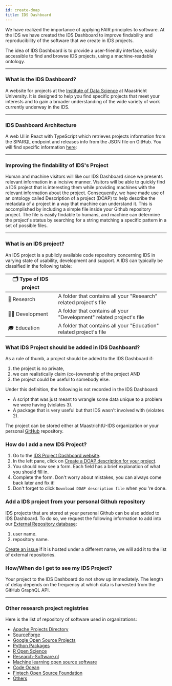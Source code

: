 ```yaml
---
id: create-doap
title: IDS Dashboard
---
```


We have realized the importance of applying FAIR principles to software.  At the IDS we have created the IDS Dashboard to improve findability and reproducibility of the software that we create in IDS projects.

The idea of IDS Dashboard is to provide a user-friendly interface, easily accessible to find and browse IDS projects, using a machine-readable ontology. 

---

### What is the IDS Dashboard?

A website for projects at the [Institute of Data Science](http://maastrichtuniversity.nl/ids/) at Maastricht University. It is designed to help you find specific projects that meet your interests and to gain a broader understanding of the wide variety of work currently underway in the IDS.

---

### IDS Dashboard Architecture

A web UI in React with TypeScript which retrieves projects information from the SPARQL endpoint and releases info from the JSON file on GitHub. You will find specific information [here]( https://github.com/MaastrichtU-IDS/projects#get-data-from-github-graphql-api):

---

### Improving the findability of IDS's Project

Human and machine visitors will like our IDS Dashboard since we presents relevant information in a incisive manner. Visitors will be able to quickly find a IDS project that is interesting them while providing machines with the relevant information about the project.  Consequently, we have made use of an ontology called Description of a project (DOAP) to help describe the metadata of a project in a way that machine can understand it. This is accomplished by including a simple file inside your Github repository project. The file is easily findable to humans, and machine can determine the project's status by searching for a string matching a specific pattern in a set of possible files.

---

### What is an IDS project?

An IDS project is a  publicly available code repository concerning IDS in varying state of usability, development and support. A IDS can typically be classified in the following table:

| 🗂️ Type of IDS project |                                                              |
| --------------------- | ------------------------------------------------------------ |
| 🧪 Research            | A folder that contains all your "Research" related project's file |
| 👨‍💻 Development        | A folder that contains all your "Development" related project's file |
| 🎓  Education          | A folder that contains all your "Education" related project's file |


### What IDS Project should be added in IDS Dashboard?

As a rule of thumb, a project should be added to the IDS Dashboard if:

1. the project is no private,
2. we can realistically claim (co-)ownership of the project AND
3. the project could be useful to somebody else.

Under this definition, the following is not recorded in the IDS Dashboard:

- A script that was just meant to wrangle some data unique to a problem we were having (violates 3).
- A package that is very useful but that IDS wasn't involved with (violates 2).

The project can be stored either at MaastrichtU-IDS organization or your personal [GitHub](https://github.com/MaastrichtU-IDS?utf8=%E2%9C%93&q=&type=&language=) repository.


### How do I add a new IDS Project?

1. Go to the [IDS Project Dashboard website](https://maastrichtu-ids.github.io/projects/).
2. In the left pane,  click on [Create a DOAP description for your project](https://maastrichtu-ids.github.io/projects/create-doap).
3. You should now see a form. Each field has a brief explanation of what you should fill in.
4. Complete the form. Don't worry about mistakes, you can always come back later and fix it!
5. Don't forget to click ``Download DOAP description file`` when you 're done.

### Add a IDS project from your personal Github repository

IDS projects that are stored at your personal Github can be also added to IDS Dashboard. To do so, we request the following information to add into our [External Repository database](https://github.com/MaastrichtU-IDS/projects/blob/main/EXTERNAL_REPOSITORIES.txt):

1. user name.
2. repository name.

[Create an issue](https://github.com/MaastrichtU-IDS/projects/issues) if it is hosted under a different name, we will add it to the list of external repositories.


### How/When do I get to see my IDS Project?

Your project to the IDS Dashboard do not show up immediately. The length of delay depends on the frequency at which data is harvested from the GitHub GraphQL API.

---

### Other research project registries

Here is the list of repository of software used in organizations:

* [Apache Projects Directory](https://projects.apache.org/)
* [SourceForge](https://sourceforge.net/)
* [Google Open Source Projects](https://opensource.google/projects/explore/featured)
* [Python Packages](https://pypi.org/search/?q=&o=)
* [R Open Science](https://ropensci.org/packages/)
* [Research-Software.nl](https://www.research-software.nl/)
* [Machine learning open source software](https://mloss.org/software/)
* [Code Ocean](https://mloss.org/software/)
* [Fintech Open Source Foundation](https://finos.github.io/?sort=hotness-down)
* [Others](https://github.com/NLeSC/awesome-research-software-registries)

